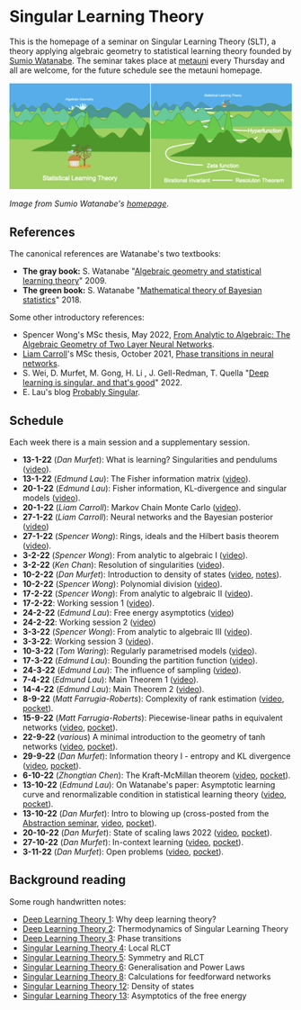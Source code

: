 # Singular Learning Theory

This is the homepage of a seminar on Singular Learning Theory (SLT), a theory applying algebraic geometry to statistical learning theory founded by [Sumio Watanabe](http://watanabe-www.math.dis.titech.ac.jp/users/swatanab/). The seminar takes place at [metauni](https://www.metauniorg) every Thursday and all are welcome, for the future schedule see the metauni homepage.

![banner](seminar-slt.png)

*Image from Sumio Watanabe's [homepage](http://watanabe-www.math.dis.titech.ac.jp/users/swatanab/)*.

## References

The canonical references are Watanabe's two textbooks:

* **The gray book:** S. Watanabe "[Algebraic geometry and statistical learning theory](https://www.cambridge.org/core/books/algebraic-geometry-and-statistical-learning-theory/9C8FD1BDC817E2FC79117C7F41544A3A)" 2009.
* **The green book:** S. Watanabe "[Mathematical theory of Bayesian statistics](https://www.routledge.com/Mathematical-Theory-of-Bayesian-Statistics/Watanabe/p/book/9780367734817)" 2018.

Some other introductory references:

* Spencer Wong's MSc thesis, May 2022, [From Analytic to Algebraic: The Algebraic Geometry of Two Layer Neural Networks](http://therisingsea.org/notes/MScThesisSpencerWong.pdf).
* [Liam Carroll](https://lemmykc.github.io/MDLG_lemmykc/)'s MSc thesis, October 2021, [Phase transitions in neural networks](http://therisingsea.org/notes/MSc-Carroll.pdf).
* S. Wei, D. Murfet, M. Gong, H. Li , J. Gell-Redman, T. Quella "[Deep learning is singular, and that's good](https://www.suswei.com/publication/wei-2022-singular/wei-2022-singular.pdf)" 2022.
* E. Lau's blog [Probably Singular](https://edmundlth.github.io/posts/singular-learning-theory-part-1/).

## Schedule

Each week there is a main session and a supplementary session.

* **13-1-22** (*Dan Murfet*): What is learning? Singularities and pendulums ([video](https://youtu.be/QZG40ZY5TeU)).
* **13-1-22** (*Edmund Lau*): The Fisher information matrix ([video](https://youtu.be/yniLt7ONj28)).
* **20-1-22** (*Edmund Lau*):  Fisher information, KL-divergence and singular models ([video](https://youtu.be/U9bnkWuFSSM)).
* **20-1-22** (*Liam Carroll*): Markov Chain Monte Carlo ([video](https://youtu.be/Ns4w0vtWt4A)).
* **27-1-22** (*Liam Carroll*): Neural networks and the Bayesian posterior ([video](https://youtu.be/1Esk7G3g5X8))
* **27-1-22** (*Spencer Wong*): Rings, ideals and the Hilbert basis theorem ([video](https://youtu.be/g1tXe9Yrij8)).
* **3-2-22** (*Spencer Wong*): From analytic to algebraic I ([video](https://youtu.be/5Gkzg-zTwv4)).
* **3-2-22** (*Ken Chan*): Resolution of singularities ([video](https://youtu.be/ssU8VZ50Wd8)).
* **10-2-22** (*Dan Murfet*): Introduction to density of states ([video](https://youtu.be/HXCpQWZfWIw), [notes](http://www.therisingsea.org/notes/metauni/slt12.pdf)).
* **10-2-22** (*Spencer Wong*): Polynomial division ([video](https://youtu.be/nNMCix6UCJ0)).
* **17-2-22** (*Spencer Wong*): From analytic to algebraic II ([video](https://youtu.be/tsZjeclrmuU)).
* **17-2-22**: Working session 1 ([video](https://youtu.be/cuPeJkeiYsI)).
* **24-2-22** (*Edmund Lau*): Free energy asymptotics ([video](https://youtu.be/QBaJH5QRAA8))
* **24-2-22**: Working session 2 ([video](https://youtu.be/c7Di-oAZxNg))
* **3-3-22** (*Spencer Wong*): From analytic to algebraic III ([video](https://youtu.be/LWylEE5M9lc)).
* **3-3-22**: Working session 3 ([video](https://youtu.be/kqP5I2wALt0)).
* **10-3-22** (*Tom Waring*): Regularly parametrised models ([video](https://youtu.be/T8Lgvt0mfuY)).
* **17-3-22** (*Edmund Lau*): Bounding the partition function ([video](https://youtu.be/7x16e4yHsHg)).
* **24-3-22** (*Edmund Lau*): The influence of sampling ([video](https://youtu.be/JyZnMinS86Q)).
* **7-4-22** (*Edmund Lau*): Main Theorem 1 ([video](https://youtu.be/70UtL7pfxNo)).
* **14-4-22** (*Edmund Lau*): Main Theorem 2 ([video](https://youtu.be/qE3v1044BwU)).
* **8-9-22** (*Matt Farrugia-Roberts*): Complexity of rank estimation ([video](https://youtu.be/s2bgR_t3aGM), [pocket](https://www.roblox.com/games/start?placeId=8165217582&launchData=pocket:Symbolic%20Wilds%205)).
* **15-9-22** (*Matt Farrugia-Roberts*): Piecewise-linear paths in equivalent networks ([video](https://youtu.be/WBiFFIhGIZM), [pocket](https://www.roblox.com/games/start?placeId=8165217582&launchData=pocket:Symbolic%20Wilds%205)).
* **22-9-22** (*various*) A minimal introduction to the geometry of tanh networks ([video](https://youtu.be/EgqwUsJTumU), [pocket](https://www.roblox.com/games/start?placeId=8165217582&launchData=pocket:Symbolic%20Wilds%205)).
* **29-9-22** (*Dan Murfet*): Information theory I - entropy and KL divergence ([video](https://youtu.be/LDAtVVPazg4), [pocket](https://www.roblox.com/games/start?placeId=8165217582&launchData=pocket:Symbolic%20Wilds%207)).
* **6-10-22** (*Zhongtian Chen*): The Kraft-McMillan theorem ([video](https://youtu.be/N30wJhaO68k), [pocket](https://www.roblox.com/games/start?placeId=8165217582&launchData=pocket:Big%20Sir%202)).
* **13-10-22** (*Edmund Lau*): On Watanabe's paper: Asymptotic learning curve and renormalizable condition in statistical learning theory ([video](https://youtu.be/FhNoHmxmCmg), [pocket](https://www.roblox.com/games/start?placeId=8165217582&launchData=pocket:Big%20Sir%202)).
* **13-10-22** (*Dan Murfet*): Intro to blowing up (cross-posted from the [Abstraction seminar](https://metauni.org/abstraction/), [video](https://youtu.be/CWNaKMP8Teo), [pocket](https://www.roblox.com/games/start?placeId=8165217582&launchData=pocket:Big%20Sir%201)).
* **20-10-22** (*Dan Murfet*): State of scaling laws 2022 ([video](https://youtu.be/7LzW8-wxdUE), [pocket](https://www.roblox.com/games/start?placeId=8165217582&launchData=pocket:Symbolic%20Wilds%2010)).
* **27-10-22** (*Dan Murfet*): In-context learning ([video](https://youtu.be/Vqmcn1q7VL0), [pocket](https://www.roblox.com/games/start?placeId=8165217582&launchData=pocket:Symbolic%20Wilds%2011)).
* **3-11-22** (*Dan Murfet*): Open problems ([video](https://youtu.be/ZdB0pWyPaFo), [pocket](https://www.roblox.com/games/start?placeId=8165217582&launchData=pocket:Symbolic%20Wilds%2012)).

## Background reading

Some rough handwritten notes:

* [Deep Learning Theory 1](http://www.therisingsea.org/notes/metauni/dlt1.pdf): Why deep learning theory?
* [Deep Learning Theory 2](http://www.therisingsea.org/notes/metauni/dlt2.pdf): Thermodynamics of Singular Learning Theory
* [Deep Learning Theory 3](http://www.therisingsea.org/notes/metauni/dlt3.pdf): Phase transitions
* [Singular Learning Theory 4](http://www.therisingsea.org/notes/metauni/slt4.pdf): Local RLCT
* [Singular Learning Theory 5](http://www.therisingsea.org/notes/metauni/slt5.pdf): Symmetry and RLCT
* [Singular Learning Theory 6](http://www.therisingsea.org/notes/metauni/slt6.pdf): Generalisation and Power Laws
* [Singular Learning Theory 8](http://www.therisingsea.org/notes/metauni/slt8.pdf): Calculations for feedforward networks
* [Singular Learning Theory 12](http://www.therisingsea.org/notes/metauni/slt12.pdf): Density of states
* [Singular Learning Theory 13](http://www.therisingsea.org/notes/metauni/slt13.pdf): Asymptotics of the free energy

